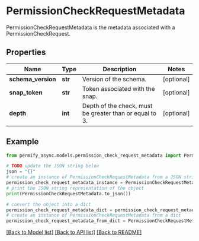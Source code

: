 # PermissionCheckRequestMetadata

PermissionCheckRequestMetadata is the metadata associated with a PermissionCheckRequest.

## Properties

Name | Type | Description | Notes
------------ | ------------- | ------------- | -------------
**schema_version** | **str** | Version of the schema. | [optional] 
**snap_token** | **str** | Token associated with the snap. | [optional] 
**depth** | **int** | Depth of the check, must be greater than or equal to 3. | [optional] 

## Example

```python
from permify_async.models.permission_check_request_metadata import PermissionCheckRequestMetadata

# TODO update the JSON string below
json = "{}"
# create an instance of PermissionCheckRequestMetadata from a JSON string
permission_check_request_metadata_instance = PermissionCheckRequestMetadata.from_json(json)
# print the JSON string representation of the object
print(PermissionCheckRequestMetadata.to_json())

# convert the object into a dict
permission_check_request_metadata_dict = permission_check_request_metadata_instance.to_dict()
# create an instance of PermissionCheckRequestMetadata from a dict
permission_check_request_metadata_from_dict = PermissionCheckRequestMetadata.from_dict(permission_check_request_metadata_dict)
```
[[Back to Model list]](../README.md#documentation-for-models) [[Back to API list]](../README.md#documentation-for-api-endpoints) [[Back to README]](../README.md)


